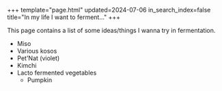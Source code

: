 +++
template="page.html"
updated=2024-07-06
in_search_index=false
title="In my life I want to ferment..."
+++

This page contains a list of some ideas/things I wanna try in fermentation.

- Miso
- Various kosos
- Pet'Nat (violet)
- Kimchi
- Lacto fermented vegetables
    - Pumpkin 